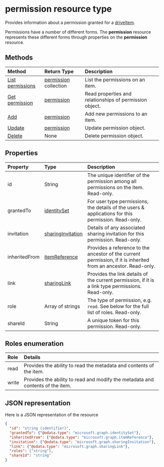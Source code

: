 # permission resource type

Provides information about a permission granted for a [driveItem](driveitem.md).

Permissions have a number of different forms. The **permission**
resource represents these different forms through properties on the
**permission** resource.

## Methods

| Method                                              | Return Type                            | Description                                             |
|:----------------------------------------------------|:---------------------------------------|:--------------------------------------------------------|
| [List permissions](../api/item_list_permissions.md) | [permission](permission.md) collection | List the permissions on an item.                        |
| [Get permission](../api/permission_get.md)          | [permission](permission.md)            | Read properties and relationships of permission object. |
| [Add](../api/item_invite.md)                        | [permission](permission.md)            | Add new permissions to an item.                         |
| [Update](../api/permission_update.md)               | [permission](permission.md)            | Update permission object.                               |
| [Delete](../api/permission_delete.md)               | None                                   | Delete permission object.                               |


## Properties

| Property      | Type                                      | Description                                                                                                                           |
|:--------------|:------------------------------------------|:--------------------------------------------------------------------------------------------------------------------------------------|
| id            | String                                    | The unique identifier of the permission among all permissions on the item. Read-only.                                                 |
| grantedTo     | [identitySet](identityset.md)             | For user type permissions, the details of the users & applications for this permission. Read-only.                                    |
| invitation    | [sharingInvitation](sharinginvitation.md) | Details of any associated sharing invitation for this permission. Read-only.                                                          |
| inheritedFrom | [itemReference](itemreference.md)         | Provides a reference to the ancestor of the current permission, if it is inherited from an ancestor. Read-only.                       |
| link          | [sharingLink](sharinglink.md)             | Provides the link details of the current permission, if it is a link type permissions. Read-only.                                     |
| role          | Array of strings                          | The type of permission, e.g. `read`. See below for the full list of roles. Read-only.                                                 |
| shareId       | String                                    | A unique token for this permission. Read-only. |


## Roles enumeration

| Role  | Details                                                                        |
|:------|:-------------------------------------------------------------------------------|
| read  | Provides the ability to read the metadata and contents of the item.            |
| write | Provides the ability to read and modify the metadata and contents of the item. |

## JSON representation

Here is a JSON representation of the resource

<!-- {
  "blockType": "resource",
  "optionalProperties": [ "link", "grantedTo", "invitation", "inheritedFrom", "shareId" ],
  "keyProperty": "id",
  "@odata.type": "microsoft.graph.permission"
}-->
```json
{
  "id": "string (identifier)",
  "grantedTo": {"@odata.type": "microsoft.graph.identitySet"},
  "inheritedFrom": {"@odata.type": "microsoft.graph.itemReference"},
  "invitation": {"@odata.type": "microsoft.graph.sharingInvitation"},
  "link": {"@odata.type": "microsoft.graph.sharingLink"},
  "roles": ["string"],
  "shareId": "string"
}
```

<!-- uuid: 8fcb5dbc-d5aa-4681-8e31-b001d5168d79
2015-10-25 14:57:30 UTC -->
<!-- {
  "type": "#page.annotation",
  "description": "permission resource",
  "keywords": "",
  "section": "documentation",
  "tocPath": ""
}-->
